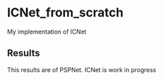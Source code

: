 # ICNet_from_scratch

My implementation of ICNet

## Results

This results are of PSPNet. ICNet is work in progress

